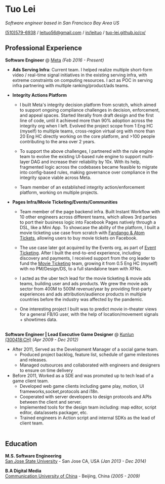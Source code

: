# Tuo Lei

_Software engineer based in San Francisco Bay Area US_ <br>

[(510)579-6938](tel:5105796938) / [leituo56@gmail.com](mailto:leituo56@gmail.com) / [in/leituo](https://www.linkedin.com/in/leituo) / [tuo-lei.github.io/cv/](https://github.com/tuo-lei/)

## Professional Experience

**Software Engineer** @ [Meta](https://meta.com/) _(Feb 2016 - Present)_ <br>
  - **Ads Serving Infra**: Current team. I helped realize multiple short-form video / real-time signal initiatives in the existing serving infra, with extreme constraints on computing resources. I act as POC in serving infra partnering with multiple ranking/product/ads teams.

  - **Integrity Actions Platform**

    - I built Meta's integrity decision platform from scratch, which aimed to support ongoing compliance challenges in decision, enforcement, and appeal spaces. Started literally from draft design and the first line of code, until it achieved more than 90% adoption across the integrity org when I left. Evolved the project scope from 1 Eng HC (myself) to multiple teams, cross-region virtual org with more than 20 Eng HC directly working on the core platform, and >100 people contributing to the area over 2 years.

    - To support the above challenges, I partnered with the rule engine team to evolve the existing UI-based rule engine to support multi-layer DAG and increase their reliability by 10x. With its help, fragmented logic across the codebases became feasible to migrate into config-based rules, making governance over compliance in the integrity space viable across Meta.

    - Team member of an established integrity action/enforcement platform, working on multiple projects.

  - **Pages Infra/Movie Ticketing/Events/Communities**

    - Team member of the page backend infra. Built Instant Workflow with 10 other engineers across different teams, which allows 3rd parties to port their business logic into Facebook Pages natively through a DSL, like a Mini App. To showcase the ability of the platform, I built a movie ticketing use case from scratch with [Fandango & Atom Tickets](https://variety.com/2018/digital/news/facebook-launches-movie-ticketing-discounts-through-fandango-atom-tickets-1202731932/), allowing users to buy movie tickets on Facebook.

    - The use case later got acquired by the Events org, as part of [Event Ticketing](https://www.facebook.com/help/1769557403280350). After I built the end-to-end experience, including discovery and payments, I received support from the org leader to fund the [Movie Ticketing](https://www.businessinsider.com/facebook-book-movie-tickets-without-booking-fees-2018-7) team, growing it from 0.5 Eng HC (myself) with no PM/Design/DS, to a full standalone team with XFNs.

    - I acted as the uber tech lead for the movie ticketing & movie ads teams, building user and ads products. We grew the movie ads sector from 400M to 500M revenue/year by providing first-party experiences and ads attribution/audience products in multiple countries before the industry was affected by the pandemic.

    - One interesting project I built was to predict movie in-theater views for a general FB/IG user, with the help of location/movement signals + showtimes data.
<br><br>

**Software Engineer | Lead Executive Game Designer** @ [Kunlun (300418:CH)](http://www.kunlun.com/en/) _(Apr 2009 - Dec 2012)_ <br>
  - After 2011, Served as the Development Manager of a social game team. 
    - Produced project backlog, feature list, schedule of game milestones and releases.
    - Managed outsources and collaborated with engineers and designers to ensure on time delivery
  - Before 2011, Worked as a SDE and was promoted up to tech lead of a game client team.
    - Developed web game clients including game play, motion, UI frameworks,socket,protocols and i18n.
    - Cooperated with server developers to design protocols and APIs between the client and server.
    - Implemented tools for the design team including: map editor, script editor, data/assets packager, etc. 
    - Trained engineers in Action script and internal SDKs as the lead of client team.
<br><br>

## Education

**M.S. Software Engineering** <br>
[San Jose State University](https://www.sjsu.edu/) - San Jose CA, USA _(Jan 2013 - Dec 2014)_ <br>

**B.A Digital Media** <br>
[Communication University of China](https://en.cuc.edu.cn/) - Beijing, China _(2005 - 2009)_
